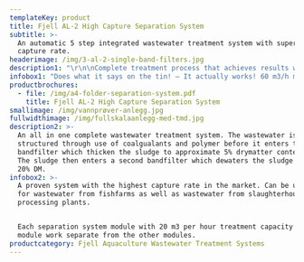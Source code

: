 ```yaml
---
templateKey: product
title: Fjell AL-2 High Capture Separation System
subtitle: >-
  An automatic 5 step integrated wastewater treatment system with superior
  capture rate.
headerimage: /img/3-al-2-single-band-filters.jpg
description1: "\r\n\nComplete treatment process that achieves results which fulfil strict discharge requirements\r\n\n\r\n\nHigh reduction of SS, COD, BOD-5, Tot P, grease, heavy metals and microplastics\r\n\n\r\n\nRobust and extensively tested solution delivered and optimized over more than 20 years\r\n\n\r\n\nPilot demonstration on-site can be performed on request\r\n\n\r\n\nPlug-and-play units for cost effective installation"
infobox1: "Does what it says on the tin! – It actually works! 60 m3/h means minimum 60m3/h! Capacity per module: 20 m3/h. 100% Scalability. \r\n\nMicro Plastics removal >99% - released from Bio filters etc\r\n\nGood Operational Contingency – standalone lines.\r\n\nUltra Low Energy usage – approx. - 0.2 kW power and 0.03 litre polymer per m3 of treated effluent\r\n\nNo extra polymer required for thickening from 6% to over 20%\r\n\nAutomatic and optimised dosing"
productbrochures:
  - file: /img/a4-folder-separation-system.pdf
    title: Fjell AL-2 High Capture Separation System
smallimage: /img/vannprøver-anlegg.jpg
fullwidthimage: /img/fullskalaanlegg-med-tmd.jpg
description2: >-
  An all in one complete wastewater treatment system. The wastewater is
  structured through use of coalgualants and polymer before it enters the first
  bandfilter which thicken the sludge to approximate 5% drymatter content (DM).
  The sludge then enters a second bandfilter which dewaters the sludge to above
  20% DM.
infobox2: >-
  A proven system with the highest capture rate in the market. Can be used both
  for wastewater from fishfarms as well as wastewater from slaughterhouses and
  processing plants. 


  Each separation system module with 20 m3 per hour treatment capacity and each
  module work separate from the other modules.
productcategory: Fjell Aquaculture Wastewater Treatment Systems
---
```


